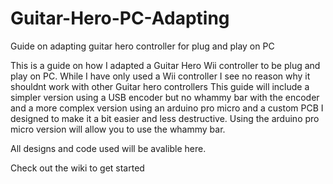 # Guitar-Hero-PC-Adapting
Guide on adapting guitar hero controller for plug and play on PC

This is a guide on how I adapted a Guitar Hero Wii controller to be plug and play on PC.
While I have only used a Wii controller I see no reason why it shouldnt work with other Guitar hero controllers
This guide will include a simpler version using a USB encoder but no whammy bar with the encoder and 
a more complex version using an arduino pro micro and a custom PCB I designed to make it a bit easier and less destructive.
Using the arduino pro micro version will allow you to use the whammy bar.

All designs and code used will be avalible here.
 
Check out the wiki to get started
